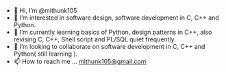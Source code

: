 - 👋 Hi, I’m @mithunk105
- 👀 I’m interested in software design, software development in C, C++ and Python.
- 🌱 I’m currently learning basics of Python, design patterns in C++, also revising C, C++, Shell script and PL/SQL quiet frequently. 
- 💞️ I’m looking to collaborate on software development in C, C++ and Python( still learning ).
- 📫 How to reach me ... mithunk105@gmail.com

<!---
mithunk105/mithunk105 is a ✨ special ✨ repository because its `README.md` (this file) appears on your GitHub profile.
You can click the Preview link to take a look at your changes.
--->
